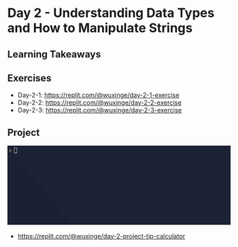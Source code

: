 # Day 2 - Understanding Data Types and How to Manipulate Strings

## Learning Takeaways 


## Exercises 
* Day-2-1: https://replit.com/@wuxinge/day-2-1-exercise
* Day-2-2: https://replit.com/@wuxinge/day-2-2-exercise
* Day-2-3: https://replit.com/@wuxinge/day-2-3-exercise

  
## Project 
![](tip_calculator.gif)

* https://replit.com/@wuxinge/day-2-project-tip-calculator 

